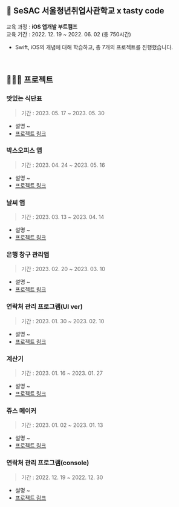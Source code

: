 ## 🌱 SeSAC 서울청년취업사관학교 x tasty code

교육 과정 : **iOS 앱개발 부트캠프** <br>
교육 기간 : 2022. 12. 19 ~ 2022. 06. 02 (총 750시간) 

- Swift, iOS의 개념에 대해 학습하고, 총 7개의 프로젝트를 진행했습니다. 


<br/>

## 👩🏻‍💻 프로젝트 
### 맛있는 식단표
> 기간 : 2023. 05. 17 ~ 2023. 05. 30
- 설명 ~
- [프로젝트 링크](www.naver.com)

### 박스오피스 앱
> 기간 : 2023. 04. 24 ~ 2023. 05. 16
- 설명 ~
- [프로젝트 링크](www.naver.com)

### 날씨 앱
> 기간 : 2023. 03. 13 ~ 2023. 04. 14
- 설명 ~
- [프로젝트 링크](www.naver.com)

### 은행 창구 관리앱
> 기간 : 2023. 02. 20 ~ 2023. 03. 10
- 설명 ~
- [프로젝트 링크](www.naver.com)

### 연락처 관리 프로그램(UI ver)
> 기간 : 2023. 01. 30 ~ 2023. 02. 10
- 설명 ~
- [프로젝트 링크](www.naver.com)

### 계산기
> 기간 : 2023. 01. 16 ~ 2023. 01. 27
- 설명 ~
- [프로젝트 링크](www.naver.com)

### 쥬스 메이커
> 기간 : 2023. 01. 02 ~ 2023. 01. 13
- 설명 ~
- [프로젝트 링크](www.naver.com)

### 연락처 관리 프로그램(console)
> 기간 : 2022. 12. 19 ~ 2022. 12. 30
- 설명 ~
- [프로젝트 링크](www.naver.com)
